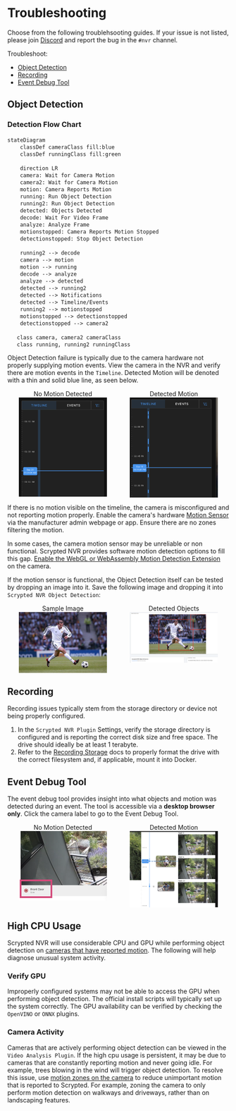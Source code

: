 <script setup lang="ts"> 
import { onMounted } from 'vue';
import mediumZoom from 'medium-zoom';

onMounted(() => {
  mediumZoom('[data-zoomable]', { background: 'var(--vp-c-bg)' });
});

</script>

<style>
.medium-zoom-overlay {
  z-index: 20;
}

.medium-zoom-image {
  z-index: 21;
}
</style>


# Troubleshooting

Choose from the following troublehsooting guides. If your issue is not listed, please join [Discord](https://discord.gg/DcFzmBHYGq) and report the bug in the `#nvr` channel.

Troubleshoot:

* [Object Detection](#object-detection)
* [Recording](#recording)
* [Event Debug Tool](#event-debug-tool)

## Object Detection

### Detection Flow Chart

```mermaid
stateDiagram
    classDef cameraClass fill:blue
    classDef runningClass fill:green

    direction LR
    camera: Wait for Camera Motion
    camera2: Wait for Camera Motion
    motion: Camera Reports Motion
    running: Run Object Detection
    running2: Run Object Detection
    detected: Objects Detected
    decode: Wait For Video Frame
    analyze: Analyze Frame
    motionstopped: Camera Reports Motion Stopped
    detectionstopped: Stop Object Detection

    running2 --> decode
    camera --> motion
    motion --> running
    decode --> analyze
    analyze --> detected
    detected --> running2
    detected --> Notifications
    detected --> Timeline/Events
    running2 --> motionstopped
    motionstopped --> detectionstopped
    detectionstopped --> camera2

   class camera, camera2 cameraClass
   class running, running2 runningClass
```

Object Detection failure is typically due to the camera hardware not properly supplying motion events. View the camera in the NVR and verify there are motion events in the `Timeline`. Detected Motion will be denoted with a thin and solid blue line, as seen below.

<div style="width: 100%; display: flex; flex-direction: row;">

<div style="display: flex; flex-direction: column; align-items: center; flex: 1;">
No Motion Detected
<img src="/img/scrypted-nvr/nvr-no-motion.png" width="200" data-zoomable="true" >
</div>

<div style="display: flex; flex-direction: column; align-items: center; flex: 1;">
Detected Motion
<img src="/img/scrypted-nvr/nvr-has-motion.png" width="200" data-zoomable="true">
</div>

</div>


If there is no motion visible on the timeline, the camera is misconfigured and not reporting motion properly. Enable the camera's hardware [Motion Sensor](/camera-preparation#motion-sensor-setup) via the manufacturer admin webpage or app. Ensure there are no zones filtering the motion.

In some cases, the camera motion sensor may be unreliable or non functional. Scrypted NVR provides software motion detection options to fill this gap. [Enable the WebGL or WebAssembly Motion Detection Extension](/detection/motion-detection) on the camera.

If the motion sensor is functional, the Object Detection itself can be tested by dropping an image into it. Save the following image and dropping it into `Scrypted NVR Object Detection`:


<div style="width: 100%; display: flex; flex-direction: row;">

<div style="display: flex; flex-direction: column; align-items: center; flex: 1;">
Sample Image
<img src="/img/scrypted-nvr/troubleshooting/zidane.jpg" width="200" data-zoomable="true" >
</div>

<div style="display: flex; flex-direction: column; align-items: center; flex: 1;">
Detected Objects
<img src="/img/scrypted-nvr/troubleshooting/zidane-results.jpg" width="200" data-zoomable="true">
</div>

</div>


## Recording

Recording issues typically stem from the storage directory or device not being properly configured.

1. In the `Scrypted NVR Plugin` Settings, verify the storage directory is configured and is reporting the correct disk size and free space. The drive should ideally be at least 1 terabyte.
2. Refer to the [Recording Storage](/scrypted-nvr/installation.html#recording-storage) docs to properly format the drive with the correct filesystem and, if applicable, mount it into Docker.

## Event Debug Tool

The event debug tool provides insight into what objects and motion was detected during an event. The tool is accessible via a **desktop browser only**. Click the camera label to go to the Event Debug Tool.

<div style="width: 100%; display: flex; flex-direction: row;">

<div style="display: flex; flex-direction: column; align-items: center; flex: 1;">
No Motion Detected
<img src="/img/scrypted-nvr/troubleshooting/debug-tool-label.png" width="200" data-zoomable="true" >
</div>

<div style="display: flex; flex-direction: column; align-items: center; flex: 1;">
Detected Motion
<img src="/img/scrypted-nvr/troubleshooting/debug-tool.png" width="200" data-zoomable="true">
</div>

</div>


## High CPU Usage

Scrypted NVR will use considerable CPU and GPU while performing object detection on [cameras that have reported motion](#object-detection). The following will help diagnose unusual system activity.

### Verify GPU

Improperly configured systems may not be able to access the GPU when performing object detection. The official install scripts will typically set up the system correctly. The GPU availability can be verified by checking the `OpenVINO` or `ONNX` plugins.

### Camera Activity

Cameras that are actively performing object detection can be viewed in the `Video Analysis Plugin`. If the high cpu usage is persistent, it may be due to cameras that are constantly reporting motion and never going idle. For example, trees blowing in the wind will trigger object detection. To resolve this issue, use [motion zones on the camera](/camera-preparation.html#motion-sensor-setup) to reduce unimportant motion that is reported to Scrypted. For example, zoning the camera to only perform motion detection on walkways and driveways, rather than on landscaping features.
